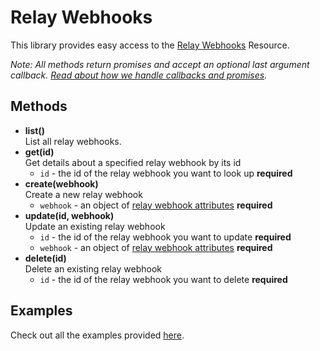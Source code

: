 # Relay Webhooks

This library provides easy access to the [Relay Webhooks](https://developers.sparkpost.com/api/relay-webhooks) Resource.

*Note: All methods return promises and accept an optional last argument callback. [Read about how we handle callbacks and promises](/docs/async.md).*

## Methods
* **list()**<br />
  List all relay webhooks.
* **get(id)**<br />
  Get details about a specified relay webhook by its id
  * `id` - the id of the relay webhook you want to look up **required**
* **create(webhook)**<br />
  Create a new relay webhook
  * `webhook` - an object of [relay webhook attributes](https://developers.sparkpost.com/api/relay-webhooks#header-relay-webhooks-object-properties) **required**
* **update(id, webhook)**<br />
  Update an existing relay webhook
  * `id` - the id of the relay webhook you want to update **required**
  * `webhook` - an object of [relay webhook attributes](https://developers.sparkpost.com/api/relay-webhooks#header-relay-webhooks-object-properties) **required**
* **delete(id)**<br />
  Delete an existing relay webhook
  * `id` - the id of the relay webhook you want to delete **required**

## Examples

Check out all the examples provided [here](/examples/relayWebhooks).
